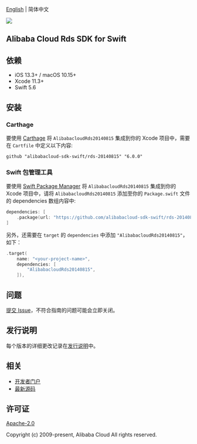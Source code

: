 [English](README.md) | 简体中文

![](https://aliyunsdk-pages.alicdn.com/icons/AlibabaCloud.svg)

## Alibaba Cloud Rds SDK for Swift

## 依赖

- iOS 13.3+ / macOS 10.15+
- Xcode 11.3+
- Swift 5.6

## 安装

### Carthage

要使用 [Carthage](https://github.com/Carthage/Carthage) 将 `AlibabacloudRds20140815` 集成到你的 Xcode 项目中，需要在 `Cartfile` 中定义以下内容:

```ogdl
github "alibabacloud-sdk-swift/rds-20140815" "6.0.0"
```

### Swift 包管理工具

要使用 [Swift Package Manager](https://swift.org/package-manager/) 将 `AlibabacloudRds20140815` 集成到你的 Xcode 项目中，请将 `AlibabacloudRds20140815` 添加至你的 `Package.swift` 文件的 dependencies 数组内容中:

```swift
dependencies: [
    .package(url: "https://github.com/alibabacloud-sdk-swift/rds-20140815.git", from: "6.0.0")
]
```

另外，还需要在 `target` 的 `dependencies` 中添加 `"AlibabacloudRds20140815"`，如下：

```swift
.target(
    name: "<your-project-name>",
    dependencies: [
        "AlibabacloudRds20140815",
    ]),
```

## 问题

[提交 Issue](https://github.com/alibabacloud-sdk-swift/rds-20140815/issues/new)，不符合指南的问题可能会立即关闭。

## 发行说明

每个版本的详细更改记录在[发行说明](./ChangeLog.txt)中。

## 相关

* [开发者门户](https://next.api.aliyun.com/home)
* [最新源码](https://github.com/alibabacloud-sdk-swift/rds-20140815)

## 许可证

[Apache-2.0](http://www.apache.org/licenses/LICENSE-2.0)

Copyright (c) 2009-present, Alibaba Cloud All rights reserved.
